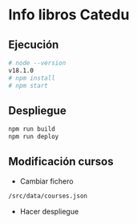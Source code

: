 # Info libros Catedu

## Ejecución

```sh
# node --version
v18.1.0
# npm install
# npm start
```

## Despliegue

```sh
npm run build
npm run deploy
```

## Modificación cursos

- Cambiar fichero

```sh
/src/data/courses.json
```

- Hacer despliegue

